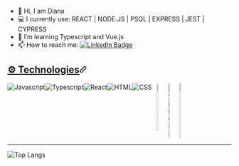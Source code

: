 - 👋 Hi, I am Diana 
- :computer:  I currently use: REACT | NODE.JS | PSQL | EXPRESS | JEST | CYPRESS
- 🌱 I’m learning Typescript and Vue.js
- 📫 How to reach me: <a href="https://www.linkedin.com/in/dianavoz/">
<img src="https://camo.githubusercontent.com/5fab1f50cef556bd4dabfe6b14968c9dcd80d9c57a9ff8e85452828ed467bd5e/68747470733a2f2f696d672e736869656c64732e696f2f62616467652f4c696e6b6564496e2d3030373742353f7374796c653d666f722d7468652d6261646765266c6f676f3d6c696e6b6564696e266c6f676f436f6c6f723d7768697465267374796c653d736f6369616c" alt="LinkedIn Badge"  data-canonical-src="https://img.shields.io/badge/LinkedIn-0077B5?style=for-the-badge&logo=linkedin&logoColor=white&style=social"  target="_blank" /></a>
<h2 align="left" id="user-content-️-technologies" dir="auto"><a class="heading-link" href="#️-technologies">⚙️ Technologies<svg class="octicon octicon-link" viewBox="0 0 16 16" version="1.1" width="16" height="16" aria-hidden="true"><path d="m7.775 3.275 1.25-1.25a3.5 3.5 0 1 1 4.95 4.95l-2.5 2.5a3.5 3.5 0 0 1-4.95 0 .751.751 0 0 1 .018-1.042.751.751 0 0 1 1.042-.018 1.998 1.998 0 0 0 2.83 0l2.5-2.5a2.002 2.002 0 0 0-2.83-2.83l-1.25 1.25a.751.751 0 0 1-1.042-.018.751.751 0 0 1-.018-1.042Zm-4.69 9.64a1.998 1.998 0 0 0 2.83 0l1.25-1.25a.751.751 0 0 1 1.042.018.751.751 0 0 1 .018 1.042l-1.25 1.25a3.5 3.5 0 1 1-4.95-4.95l2.5-2.5a3.5 3.5 0 0 1 4.95 0 .751.751 0 0 1-.018 1.042.751.751 0 0 1-1.042.018 1.998 1.998 0 0 0-2.83 0l-2.5 2.5a1.998 1.998 0 0 0 0 2.83Z"></path></svg></a></h2>
<p align="center" dir="auto" style="display:flex">
  <img src="https://camo.githubusercontent.com/f91c20f6cc1493385081b56da995139f366939a3e241576cd6b721424a3ac7b4/68747470733a2f2f696d672e736869656c64732e696f2f62616467652f2d4a6176617363726970742d253233463744463145" alt="Javascript" style="max-width: 100%;">

  <img src="https://camo.githubusercontent.com/6a73b64ccff7ede11c129d0cce44c3a03b1ede6407135eab4b463ed9bdaff471/68747470733a2f2f696d672e736869656c64732e696f2f62616467652f2d547970657363726970742d253233333137384336" alt="Typescript" style="max-width: 100%;">
  <img src="https://camo.githubusercontent.com/0c6eb8e993d1c0a4f78fb1fb7c9d51271c4a18da6dbcc023b7096fc0f0d6e4b0/68747470733a2f2f696d672e736869656c64732e696f2f62616467652f2d52656163742d253233363144414642" alt="React" style="max-width: 100%;">
  <img src="https://camo.githubusercontent.com/9b8f6ea7cf1129d1924f65e220214e0c7940545b25b03e407a7565def687f409/68747470733a2f2f696d672e736869656c64732e696f2f62616467652f2d48544d4c2d253233453334463236" alt="HTML" style="max-width: 100%;">

  <img src="https://camo.githubusercontent.com/9171ba502a33edab7b02aad664503200b0ac5cf4339f3a07f367dccad21e19b0/68747470733a2f2f696d672e736869656c64732e696f2f62616467652f2d4353532d253233313537324236" alt="CSS" style="max-width: 100%;">


  <img src="https://img.shields.io/badge/Ubuntu-E95420?style=logo=ubuntu&logoColor=white" alt="Ubuntu" style="width:5%; border-radius: 8px;">



  <img src="https://img.shields.io/badge/Cypress-17202C?style=logo=cypress&logoColor=white%29" alt="Cypress" style="width:5.1%; border-radius: 8px;">


  <img src="https://img.shields.io/badge/Express-000000?style=logo=express&logoColor=white%29" alt="Express" style="width:5.1%; border-radius: 8px;">

</p>
<hr>

![Top Langs](https://github-readme-stats.vercel.app/api/top-langs/?username=dianavoz&layout=compact)
















